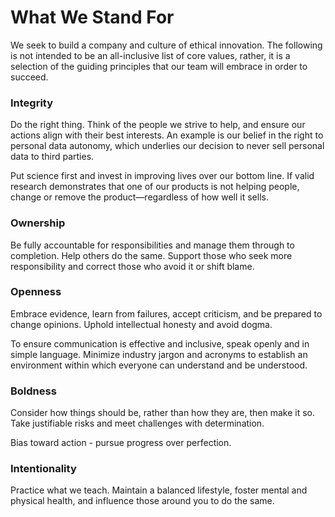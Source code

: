 # What We Stand For

We seek to build a company and culture of ethical innovation. The following is not intended to be an all-inclusive list of core values, rather, it is a selection of the guiding principles that our team will embrace in order to succeed.

### Integrity

Do the right thing. Think of the people we strive to help, and ensure our actions align with their best interests. An example is our belief in the right to personal data autonomy, which underlies our decision to never sell personal data to third parties.

Put science first and invest in improving lives over our bottom line. If valid research demonstrates that one of our products is not helping people, change or remove the product—regardless of how well it sells.

### Ownership

Be fully accountable for responsibilities and manage them through to completion. Help others do the same. Support those who seek more responsibility and correct those who avoid it or shift blame.

### Openness

Embrace evidence, learn from failures, accept criticism, and be prepared to change opinions. Uphold intellectual honesty and avoid dogma.

To ensure communication is effective and inclusive, speak openly and in simple language. Minimize industry jargon and acronyms to establish an environment within which everyone can understand and be understood.

### Boldness

Consider how things should be, rather than how they are, then make it so. Take justifiable risks and meet challenges with determination.

Bias toward action - pursue progress over perfection.

### Intentionality

Practice what we teach. Maintain a balanced lifestyle, foster mental and physical health, and influence those around you to do the same.

